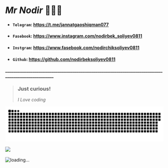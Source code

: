# **_Mr Nodir_** 👨🏻‍💻

* #### `Telegram`: https://t.me/jannatgaoshiqman077               
* #### `Fasebook`: https://www.instagram.com/nodirbek_soliyev0811
* #### `Instgram`: https://www.fasebook.com/nodirchiksoliyev0811
* #### `Github`: https://github.com/nodirbeksoliyev0811
**__________________________________________________________________________________________________**

> ### Just curious!  
> _I Love coding_ 

<a href="https://github.com/nodirbeksoliyev0811"><img src="contributions.svg"></a>

<img width="0" src="https://visitor-badge.glitch.me/badge?page_id=nodirbeksoliyev0811.nodirbeksoliyev0811" />

![loading...](https://user-images.githubusercontent.com/116708762/214655455-26f19a64-660c-4578-b961-089d67f4b9b7.png)
